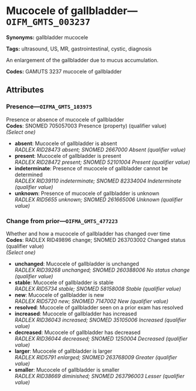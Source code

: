 # Mucocele of gallbladder—`OIFM_GMTS_003237`

**Synonyms:** gallbladder mucocele

**Tags:** ultrasound, US, MR, gastrointestinal, cystic, diagnosis

An enlargement of the gallbladder due to mucus accumulation.

**Codes:** GAMUTS 3237 mucocele of gallbladder

## Attributes

### Presence—`OIFMA_GMTS_103975`

Presence or absence of mucocele of gallbladder  
**Codes**: SNOMED 705057003 Presence (property) (qualifier value)  
*(Select one)*

- **absent**: Mucocele of gallbladder is absent  
_RADLEX RID28473 absent; SNOMED 2667000 Absent (qualifier value)_
- **present**: Mucocele of gallbladder is present  
_RADLEX RID28472 present; SNOMED 52101004 Present (qualifier value)_
- **indeterminate**: Presence of mucocele of gallbladder cannot be determined  
_RADLEX RID39110 indeterminate; SNOMED 82334004 Indeterminate (qualifier value)_
- **unknown**: Presence of mucocele of gallbladder is unknown  
_RADLEX RID5655 unknown; SNOMED 261665006 Unknown (qualifier value)_

### Change from prior—`OIFMA_GMTS_477223`

Whether and how a mucocele of gallbladder has changed over time  
**Codes**: RADLEX RID49896 change; SNOMED 263703002 Changed status (qualifier value)  
*(Select one)*

- **unchanged**: Mucocele of gallbladder is unchanged  
_RADLEX RID39268 unchanged; SNOMED 260388006 No status change (qualifier value)_
- **stable**: Mucocele of gallbladder is stable  
_RADLEX RID5734 stable; SNOMED 58158008 Stable (qualifier value)_
- **new**: Mucocele of gallbladder is new  
_RADLEX RID5720 new; SNOMED 7147002 New (qualifier value)_
- **resolved**: Mucocele of gallbladder seen on a prior exam has resolved  
- **increased**: Mucocele of gallbladder has increased  
_RADLEX RID36043 increased; SNOMED 35105006 Increased (qualifier value)_
- **decreased**: Mucocele of gallbladder has decreased  
_RADLEX RID36044 decreased; SNOMED 1250004 Decreased (qualifier value)_
- **larger**: Mucocele of gallbladder is larger  
_RADLEX RID5791 enlarged; SNOMED 263768009 Greater (qualifier value)_
- **smaller**: Mucocele of gallbladder is smaller  
_RADLEX RID38669 diminished; SNOMED 263796003 Lesser (qualifier value)_